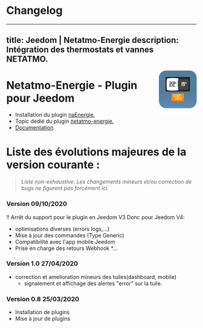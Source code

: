 # Changelog
---
title: Jeedom | Netatmo-Energie
description: Intégration des thermostats et vannes NETATMO.
---

<img align="right" src="../images/naEnergie_icon.png" width="100">

# Netatmo-Energie - Plugin pour Jeedom

* Installation du plugin [naEnergie.](https://limad.github.io/plugin-naEnergie/fr_FR/#tocAnchor-1-3)
* Topic dedié du plugin [netatmo-energie.](https://community.jeedom.com/t/re-plugin-tiers-netatmo-energie/38002/)
* [Documentation](index.md).

# Liste des évolutions majeures de la version courante :
>*Liste non-exhaustive. Les changements mineurs et/ou correction de bugs ne figurent pas forcément ici.*

### Version 09/10/2020
!! Arrêt du support pour le plugin en Jeedom V3
Donc pour Jeedom V4:
* optimisations diverses (errors logs,...)
* Mise à jour des commandes (Type Generic)
* Compatibilité avec l'app mobile Jeedom
* Prise en charge des retours Webhook 
*...
### Version 1.0 27/04/2020
* correction et amelioration mineurs des tuiles(dashboard, mobile)
  - signalement et affichage des alertes "error" sur la tuile.
### Version 0.8 25/03/2020
  * Installation de plugins
  * Mise à jour de plugins
